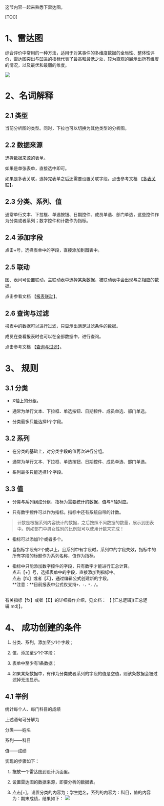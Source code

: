 
这节内容一起来熟悉下雷达图。

[TOC]


# 1、雷达图

综合评价中常用的一种方法，适用于对某事件的多维度数据的全局性、整体性评价，雷达图突出与凹进的指标代表了最高和最低之处，较为直观的展示出所有维度的情况，以及最优和最弱的维度。

![](http://bbs.baibaoyun.com/data/attachment/forum/201705/23/151754l88dqu3pdh6gwemh.png)


# 2、名词解释

## 2.1 类型

当前分析图的类型。同时，下拉也可以切换为其他类型的分析图。

## 2.2 数据来源

选择数据来源的表单。

如果是单张表单，直接选中即可。

如果是多表关联，选择完表单之后还需要设置关联字段。点击参考文档 【[多表关联](多表关联.md)】。

## 2.3 分类、系列、值

通常单行文本、下拉框、单选按钮、日期控件、成员单选、部门单选，这些控件作为分类或者系列；数字控件和计数作为指标。

## 2.4 添加字段

点击+号，选择表单中的字段，直接添加到图表中。


## 2.5 联动

 图、表间可设置联动，主联动表中选择某条数据，被联动表中会出现与之相应的数据。
 
 点击参看文档 【[报表联动](报表联动.md)】。

## 2.6 查询与过滤

报表中的数据可以进行过滤，只显示出满足过滤条件的数据。

成员在查看报表时也可以在全部数据中，进行查询。

点击参考文档 【[查询与过滤](查询与过滤.md)】。

# 3、 规则

## 3.1 分类

* X轴上的分组。

* 通常为单行文本、下拉框、单选按钮、日期控件、成员单选、部门单选。

* 分类最多只能选择1个字段。

## 3.2 系列

* 在分类的基础上，对分类字段的值再次进行分组。

* 通常为单行文本、下拉框、单选按钮、日期控件、成员单选、部门单选。

* 系列最多只能选择1个字段。

## 3.3 值

* 分类与系列组成分组，指标为需要统计的数据，值与Y轴对应。

* 只有数字控件可以作为指标。指标中还有系统自带的计数。
> 计数是根据系列内容统计的数据，之后按照不同数据的数量，展示到图表中。例如部门中男女性别的比例就可以使用计数来完成！

* 指标可以添加1个或者多个。

* 当指标字段有2个或以上，且系列中有字段时，系列中的字段失效，指标中的所有字段的标题作为系列名称，值作为指标。

* 指标中只能添加数字控件的字段，只有数字才能进行汇总计算。<br>
点击【+】号，选择表单中的字段，直接添加到指标中。<br>
点击【fx】或者【Σ】，通过编辑公式创建新的字段。<br>
**注意：**目前报表中公式仅支持`+，-，*，/`。

<br>
有关指标【fx】或者【Σ】的详细操作介绍，见文档： 【 [汇总逻辑](汇总逻辑.md)】。


# 4、 成功创建的条件

1. 分类、系列，添加至少1个字段；

1. 值，添加至少1个字段；

1. 表单中至少有1条数据；

1. 如果某条数据中，有作为分类或者系列的字段的值是空值，则该条数据会被过滤掉无法显示。

## 4.1 举例

统计每个人、每门科目的成绩

上述语句可分解为

分类——姓名

系列——科目

值——成绩

实现的步骤如下：

1. 拖放一个雷达图到设计页面里。

2. 设置雷达图的数据来源，即要分析的数据表。

3. 点击[+]，设置分类的内容为：学生姓名，系列的内容为：科目，值的内容为：期末成绩，结果如下：
![](http://docfiles.baibaoyun.com/FlTFC343AiTLK7wcQYgJ1caMEtP-)


